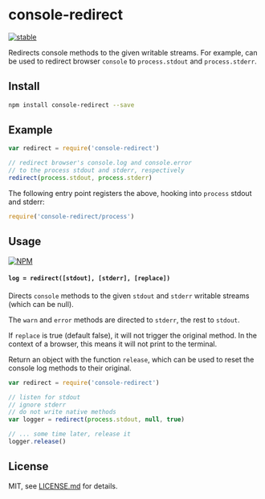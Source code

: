 # console-redirect

[![stable](http://badges.github.io/stability-badges/dist/stable.svg)](http://github.com/badges/stability-badges)

Redirects console methods to the given writable streams. For example, can be used to redirect browser `console` to `process.stdout` and `process.stderr`. 

## Install

```sh
npm install console-redirect --save
```

## Example

```js
var redirect = require('console-redirect')

// redirect browser's console.log and console.error
// to the process stdout and stderr, respectively
redirect(process.stdout, process.stderr)
```

The following entry point registers the above, hooking into `process` stdout and stderr:

```js
require('console-redirect/process')
```

## Usage

[![NPM](https://nodei.co/npm/console-redirect.png)](https://www.npmjs.com/package/console-redirect)

#### `log = redirect([stdout], [stderr], [replace])`

Directs `console` methods to the given `stdout` and `stderr` writable streams (which can be null). 

The `warn` and `error` methods are directed to `stderr`, the rest to `stdout`. 

If `replace` is true (default false), it will not trigger the original method. In the context of a browser, this means it will not print to the terminal.

Return an object with the function `release`, which can be used to reset the console log methods to their original.

```js
var redirect = require('console-redirect')

// listen for stdout
// ignore stderr
// do not write native methods
var logger = redirect(process.stdout, null, true)

// ... some time later, release it
logger.release()
```

## License

MIT, see [LICENSE.md](http://github.com/mattdesl/console-redirect/blob/master/LICENSE.md) for details.
